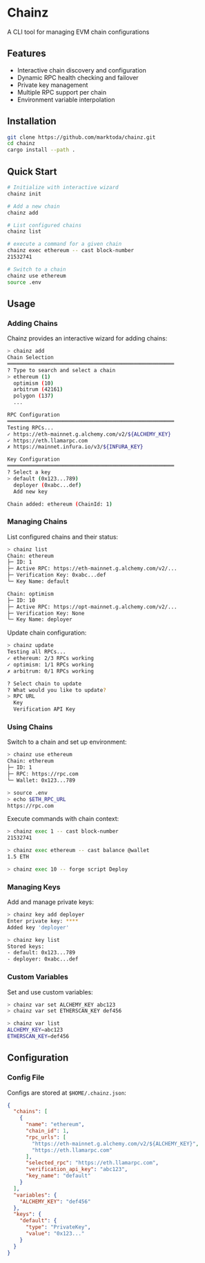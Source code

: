 # Chainz

A CLI tool for managing EVM chain configurations

## Features

- Interactive chain discovery and configuration
- Dynamic RPC health checking and failover
- Private key management
- Multiple RPC support per chain
- Environment variable interpolation

## Installation

```bash
git clone https://github.com/marktoda/chainz.git
cd chainz
cargo install --path .
```

## Quick Start

```bash
# Initialize with interactive wizard
chainz init

# Add a new chain
chainz add

# List configured chains
chainz list

# execute a command for a given chain
chainz exec ethereum -- cast block-number
21532741

# Switch to a chain
chainz use ethereum
source .env
```

## Usage

### Adding Chains

Chainz provides an interactive wizard for adding chains:

```bash
> chainz add
Chain Selection
══════════════════════════════════════════════════════
? Type to search and select a chain
> ethereum (1)
  optimism (10)
  arbitrum (42161)
  polygon (137)
  ...

RPC Configuration
══════════════════════════════════════════════════════
Testing RPCs...
✓ https://eth-mainnet.g.alchemy.com/v2/${ALCHEMY_KEY}
✓ https://eth.llamarpc.com
✗ https://mainnet.infura.io/v3/${INFURA_KEY}

Key Configuration
══════════════════════════════════════════════════════
? Select a key
> default (0x123...789)
  deployer (0xabc...def)
  Add new key

Chain added: ethereum (ChainId: 1)
```

### Managing Chains

List configured chains and their status:

```bash
> chainz list
Chain: ethereum
├─ ID: 1
├─ Active RPC: https://eth-mainnet.g.alchemy.com/v2/...
├─ Verification Key: 0xabc...def
└─ Key Name: default

Chain: optimism
├─ ID: 10
├─ Active RPC: https://opt-mainnet.g.alchemy.com/v2/...
├─ Verification Key: None
└─ Key Name: deployer
```

Update chain configuration:

```bash
> chainz update
Testing all RPCs...
✓ ethereum: 2/3 RPCs working
✓ optimism: 1/1 RPCs working
✗ arbitrum: 0/1 RPCs working

? Select chain to update
? What would you like to update?
> RPC URL
  Key
  Verification API Key
```

### Using Chains

Switch to a chain and set up environment:

```bash
> chainz use ethereum
Chain: ethereum
├─ ID: 1
├─ RPC: https://rpc.com
└─ Wallet: 0x123...789

> source .env
> echo $ETH_RPC_URL
https://rpc.com
```

Execute commands with chain context:

```bash
> chainz exec 1 -- cast block-number
21532741

> chainz exec ethereum -- cast balance @wallet
1.5 ETH

> chainz exec 10 -- forge script Deploy
```

### Managing Keys

Add and manage private keys:

```bash
> chainz key add deployer
Enter private key: ****
Added key 'deployer'

> chainz key list
Stored keys:
- default: 0x123...789
- deployer: 0xabc...def
```

### Custom Variables

Set and use custom variables:

```bash
> chainz var set ALCHEMY_KEY abc123
> chainz var set ETHERSCAN_KEY def456

> chainz var list
ALCHEMY_KEY=abc123
ETHERSCAN_KEY=def456
```

## Configuration

### Config File

Configs are stored at `$HOME/.chainz.json`:

```json
{
  "chains": [
    {
      "name": "ethereum",
      "chain_id": 1,
      "rpc_urls": [
        "https://eth-mainnet.g.alchemy.com/v2/${ALCHEMY_KEY}",
        "https://eth.llamarpc.com"
      ],
      "selected_rpc": "https://eth.llamarpc.com",
      "verification_api_key": "abc123",
      "key_name": "default"
    }
  ],
  "variables": {
    "ALCHEMY_KEY": "def456"
  },
  "keys": {
    "default": {
      "type": "PrivateKey",
      "value": "0x123..."
    }
  }
}
```

